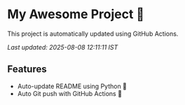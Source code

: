 # My Awesome Project 🚀

This project is automatically updated using GitHub Actions.

_Last updated: 2025-08-08 12:11:11 IST_

## Features
- Auto-update README using Python 🐍
- Auto Git push with GitHub Actions 🤖
